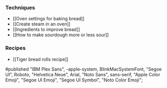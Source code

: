 ### Techniques
- [[Oven settings for baking bread]]
- [[Create steam in an oven]]
- [[Ingredients to improve bread]]
- [[How to make sourdough more or less sour]]

### Recipes
- [[Tiger bread rolls recipe]]

#published 
"IBM Plex Sans", -apple-system, BlinkMacSystemFont, "Segoe UI", Roboto, "Helvetica Neue", Arial, "Noto Sans", sans-serif, "Apple Color Emoji", "Segoe UI Emoji", "Segoe UI Symbol", "Noto Color Emoji";